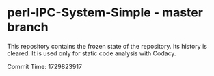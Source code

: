# perl-IPC-System-Simple - master branch

This repository contains the frozen state of the repository.
Its history is cleared. It is used only for static code
analysis with Codacy.

Commit Time: 1729823917